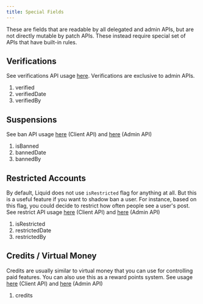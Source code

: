```yaml
---
title: Special Fields
---
```


These are fields that are readable by all delegated and admin APIs, but are not directly mutable by patch APIs. These instead require special set of APIs that have built-in rules.

## Verifications

See verifications API usage [here](/api-documentation/API-Documentation-Admin#verify-user). Verifications are exclusive to admin APIs.

1. verified
2. verifiedDate
3. verifiedBy

## Suspensions

See ban API usage [here](/api-documentation/API-Documentation-Client#ban-user) (Client API) and [here](/api-documentation/API-Documentation-Admin#ban-user) (Admin API)

1. isBanned
2. bannedDate
3. bannedBy

## Restricted Accounts

By default, Liquid does not use `isRestricted` flag for anything at all. But this is a useful feature if you want to shadow ban a user. For instance, based on this flag, you could decide to restrict how often people see a user's post. See restrict API usage [here](/api-documentation/API-Documentation-Client#restrict-user) (Client API) and [here](/api-documentation/API-Documentation-Admin#restrict-user) (Admin API)

1. isRestricted
2. restrictedDate
3. restrictedBy

## Credits / Virtual Money

Credits are usually similar to virtual money that you can use for controlling paid features. You can also use this as a reward points system. See usage [here](/api-documentation/API-Documentation-Client#update-user-credits) (Client API) and [here](/api-documentation/API-Documentation-Admin#update-user-credits) (Admin API)

1. credits
